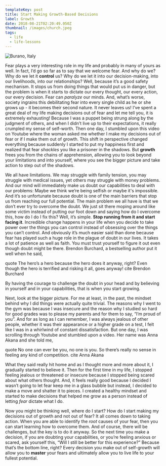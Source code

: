 ```yaml
---
templateKey: post
title: Start Making Growth-Based Decisions
label: Growth
date: 2018-08-21T02:20:49.050Z
thumbnail: /images/church.jpeg
tags:
  - life
  - life-lessons
---
```

![Burano, Italy](/images/burano2.jpg "Burano, Italy")

Fear plays a very interesting role in my life and probably in many of yours as well. In fact, I’d go so far as to say that we welcome fear. And why do we? Why do we let it **control** us? Why do we let it into our decision-making, into our livelihoods, into our relationships? Well, because it’s a good safety mechanism. It stops us from doing things that would put us in danger, but the problem is when it starts to dictate our every thought, our every action, our every decision. Fear can _paralyze_ our minds. And, what’s worse, society ingrains this debilitating fear into every single child as he or she grows up - it becomes their second nature. It never leaves us! I’ve spent a great deal of my life making decisions out of fear and let me tell you, it is extremely exhausting! Because I was a puppet being strung along by the judgment of others, and when I didn’t live up to their expectations, it really crumpled my sense of self-worth. Then one day, I stumbled upon this video on Youtube where the woman asked me whether I make my decisions out of fear or if I make them out of growth. This shift in perspective changed everything because suddenly I started to put my happiness first and realized that fear _shackles_ you like a prisoner in the shadows. But **growth** frees you from the chains of apprehension, allowing you to look beyond your limitations and into yourself, where you see the bigger picture and take action to step out of the shadows.

We all have limitations. We may struggle with family tension, you may struggle with medical issues, yet others may struggle with money problems. And our mind will immediately make us doubt our capabilities to deal with our problems: Maybe we think we’re being selfish or maybe it's impossible. And it’s so unfortunate because doubt is one of the main barriers that stop us from reaching our full potential. The main problem we all have is that we don’t ever try to overcome the doubt. We just sit there moping around like some victim instead of putting our foot down and saying how do I overcome this, how do I do I fix this? Well, it’s simple. **Stop running from it and start facing it**. Incredible change happens in your life when you decide to take power over the things you can control instead of obsessing over the things you can’t control. And obviously it’s much easier said than done because fear has played such a huge role in the plague of doubt in our lives. It takes a lot of patience as well as faith. You must trust yourself to figure it out even though doubt might be there. Brendon Burchard, a bestselling author put it well when he said,

quote The hero’s a hero because the hero does it anyway, right? Even though the hero is terrified and risking it all, goes anyway! cite Brendon Burchard

By having the courage to challenge the doubt in your head and by believing in yourself and in your capabilities, that is when you start growing.

Next, look at the bigger picture. For me at least, in the past, the mindset behind why I did things were actually quite trivial. The reasons why I went to the gym was because I was insecure and the reason why I studied so hard for good grades was to please my parents and for them to say, “I’m proud of you”. And for as long as I can remember, I was always jealous of other people, whether it was their appearance or a higher grade on a test, I felt like I was in a whirlwind of constant dissatisfaction. But one day, I was scrolling through Youtube and stumbled upon a video. Her name was Anna Akana and she told me,

quote No one can ever be you, no one is you. So there’s really no sense in feeling any kind of competition. cite Anna Akana

What they said really hit home and as I thought more and more about it, I gradually started to believe it. Then for the first time in my life, I stopped feeling jealous or threatened or insecure because I stopped being scared about what others thought. And, it feels really good because I decided I wasn’t going to let fear keep me in a glass bubble but instead, I decided to make a move and shatter it to pieces. I created a healthy mindset and started to make decisions that helped me grow as a person instead of letting _fear_ dictate what I do.

Now you might be thinking well, where do I start? How do I start making my decisions out of growth and not out of fear? It all comes down to taking action. When you are able to identify the _root_ causes of your fear, then you can start learning how to overcome them. And of course, there will be challenges, but the key is to do it anyway. So the next time you make a decision, if you are doubting your capabilities, or you’re feeling anxious or scared, ask yourself this, “Will I still be better for this experience?” Because that’s the bottom line, right? Every decision you make out of self-growth will allow you to **master** your fears and ultimately allow you to live life to your fullest potential.
